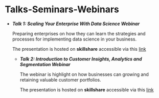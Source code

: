 # Talks-Seminars-Webinars

* ***Talk 1: Scaling Your Enterprise With Data Science Webinar***
  
  Preparing enterprises on how they can  learn the strategies and processes for implementing data science in your business.

  The presentation is hosted on **skillshare** accessible via this [link](https://www.slideshare.net/superfluid/scaling-your-enterprise-with-data-science-167527120)
  
  * ***Talk 2: Introduction to Customer Insights, Analytics and Segmentation Webinar***
    
    The webinar is highlight on how businesses can growing and retaining valuable customer portfolios.
    
    The presentation is hosted on **skillshare** accessible via this [link](https://www.slideshare.net/superfluid/introduction-to-customer-insights-analytics-and-segmentation)
  
